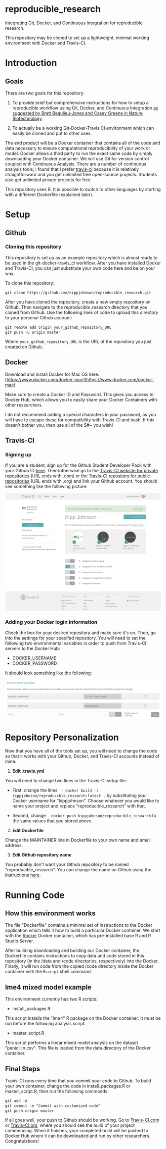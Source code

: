 # reproducible_research
Integrating Git, Docker, and Continuous Integration for reproducible research.

This repository may be cloned to set up a lightweight, minimal working environment with Docker and Travis-CI.

# Introduction

## Goals

There are two goals for this repository:

1. To provide brief but comprehensive instructions for how to setup a reproducible workflow using Git, Docker, and Continuous Integration [as suggested by Brett Beaulieu-Jones and Casey Greene in Nature Biotechnology](http://www.nature.com/nbt/journal/v35/n4/abs/nbt.3780.html "Reproducibility of computational workflows is automated using continuous analysis").

2. To actually be a working Git-Docker-Travis CI environment which can easily be cloned and put to other uses.

The end product will be a Docker container that contains all of the code and data necessary to ensure computational reproducibility of your work or model. Docker allows a third party to run the exact same code by simply downloading your Docker container. We will use Git for version control coupled with Continuous Analysis. There are a number of continuous analysis tools; I found that I prefer [travis-ci](https://travis-ci.com) because it is relatively straightforward and you get unlimited free open-source projects. Students also get unlimited private projects for free.

This repository uses R. It is possible to switch to other languages by starting wtih a different Dockerfile (explained later).

# Setup

## Github

### Cloning this repository

This repository is set up as an example repository which is almost ready to be used in the git-docker-travis_ci workflow. After you have installed Docker and Travis-CI, you can just substitute your own code here and be on your way.

To clone this repository:

```shell
git clone https://github.com/kippjohnson/reproducible_research.git
```

After you have cloned the repository, create a new empty repository on Github. Then navigate to the reproducible_research directory that you cloned from Github. Use the following lines of code to upload this directory to your personal Github account:

```
git remote add origin your_github_repository_URL
git push -u origin master
```

Where ```your_github_repository_URL``` is the URL of the repository you just created on Github.

## Docker

Download and install Docker for Mac OS here: [https://www.docker.com/docker-mac](https://www.docker.com/docker-mac)

Make sure to create a Docker ID and Password. This gives you access to Docker Hub, which allows you to easily share your Docker Containers with other researchers.

I do not recommend adding a special characters in your password, as you will have to escape these for compatibility with Travis-CI and bash. If this doesn't bother you, then use all of the $#~ you wish!

## Travis-CI

### Signing up

If you are a student, sign up for the Github Student Developer Pack with your Github ID [here](https://education.github.com/pack). Then/otherwise go to the [Travis-CI website for private repositories](https://travis-ci.com) (URL ends with .com) or the [Travis-CI repository for public repositories](https://travis-ci.org) (URL ends with .org) and link your Github account. You should see something like the following picture:

![alt text](https://github.com/kippjohnson/reproducible_research/blob/master/img/Travis_CI_private_repos.png?raw=true "Travis CI Screenshot")

### Adding your Docker login information

Check the box for your desired repository and make sure it's on. Then, go into the settings for your specifed repository. You will need to set the following two environmental variables in order to push from Travis-CI servers to the Docker Hub:

* DOCKER_USERNAME
* DOCKER_PASSWORD

It should look something like the following:

![alt text](https://github.com/kippjohnson/reproducible_research/blob/master/img/travis_ci_docker_info.png?raw=true "Travis CI Docker Info")

# Repository Personalization

Now that you have all of the tools set up, you will need to change the code so that it works with your Github, Docker, and Travis-CI accounts instead of mine.

1. **Edit .travis.yml**

You will need to change two lines in the Travis-CI setup file:

* First, change the lines ```  - docker build -t kippjohnson/reproducible_research:latest . ``` by substituting your Docker username for "kippjohnson". Choose whatever you would like to name your project and replace "reproducible_research" with that.

* Second, change ```- docker push kippjohnson/reproducible_research``` to the same values that you stored above.

2. **Edit Dockerfile**

Change the MAINTAINER line in Dockerfile to your own name and email address.

3. **Edit Github repository name**

You probably don't want your Github repository to be named "reproducible_research". You can change the name on Github using the instructions [here](https://help.github.com/articles/renaming-a-repository/).

# Running Code

## How this environment works

The file "Dockerfile" contains a minimal set of instructions to the Docker application which tells it how to build a particular Docker container. We start with the [Rocker](https://github.com/rocker-org/rocker) Docker container, which has pre-installed base R and R Studio Server.

After building downloading and building our Docker container, the Dockerfile contains instructions to copy data and code stored in this repository (in the /data and /code directories, respectively) into the Docker. Finally, it will run code from the copied /code directory inside the Docker container with the ```Rscript``` shell command.

## lme4 mixed model example

This environment currently has two R scripts:

* install_packages.R

This script installs the "lme4" R package on the Docker container. It must be run before the following analysis script.

* master_script.R

This script performs a linear mixed model analysis on the dataset "penicillin.csv". This file is loaded from the data directory of the Docker container.

## Final Steps

Travis-CI runs every time that you commit your code to Github. To build your own container, change the code in install_packages.R or master_script.R, then run the following commands:

```
git add -A
git commit -m "Commit with customized code"
git push origin master
```

If all goes well, your push to Github should be working. Go to [Travis-CI.com](https://travis-ci.com) or [Travis-CI.org](https://travis-ci.org), where you should see the build of your project commencing. When it finishes, your completed build will be pushed to Docker Hub where it can be downloaded and run by other researchers. Congratulations!
